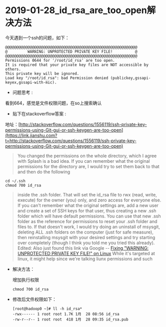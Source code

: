 # 2019-01-28_id_rsa_are_too_open解决方法

今天遇到一个ssh的问题，如下：

```
@@@@@@@@@@@@@@@@@@@@@@@@@@@@@@@@@@@@@@@@@@@@@@@@@@@@@@@@@@@
@         WARNING: UNPROTECTED PRIVATE KEY FILE!          @
@@@@@@@@@@@@@@@@@@@@@@@@@@@@@@@@@@@@@@@@@@@@@@@@@@@@@@@@@@@
Permissions 0644 for '/root/id_rsa' are too open.
It is required that your private key files are NOT accessible by others.
This private key will be ignored.
Load key "/root/id_rsa": bad Permission denied (publickey,gssapi-keyex,gssapi-with-mic).

```

- 问题思考 :

看到664，感觉是文件权限问题，在so上搜索确认

- 贴下在stackoverflow答案 :

地址：[http://stackoverflow.com/questions/1556119/ssh-private-key-permissions-using-Git-gui-or-ssh-keygen-are-too-open](https://link.jianshu.com?t=http://stackoverflow.com/questions/1556119/ssh-private-key-permissions-using-Git-gui-or-ssh-keygen-are-too-open)

> You changed the permissions on the whole directory, which I agree with Splash is a bad idea. If you can remember what the original permissions for the directory are, I would try to set them back to that and then do the following

```
cd ~/.ssh
chmod 700 id_rsa
```

> inside the .ssh folder. That will set the id_rsa file to rwx (read, write, execute) for the owner (you) only, and zero access for everyone else.
>  If you can't remember what the original settings are, add a new user and create a set of SSH keys for that user, thus creating a new .ssh folder which will have default permissions. You can use that new .ssh folder as the reference for permissions to reset your .ssh folder and files to.
>  If that doesn't work, I would try doing an uninstall of msysgit, deleting ALL .ssh folders on the computer (just for safe measure), then reinstalling msysgit with your desired settings and try starting over completely (though I think you told me you tried this already).
>  Edited: Also just found this link via Google -- [Fixing "WARNING: UNPROTECTED PRIVATE KEY FILE!" on Linux](https://link.jianshu.com?t=http://www.howtogeek.com/wiki/Fixing_%22WARNING:_UNPROTECTED_PRIVATE_KEY_FILE!%22_on_Linux) While it's targeted at linux, it might help since we're talking liunx permissions and such

- 解决方法：

  增加执行权限

  ```
  chmod 700 id_rsa
  ```

- 修改后文件权限如下：
  ```
  [root@hadoop0 ~]# ll -h id_rsa*
  -rwx------ 1 root root 1.7K 1月  28 08:56 id_rsa
  -rw-r--r-- 1 root root  418 1月  28 09:35 id_rsa.pub
  ```

